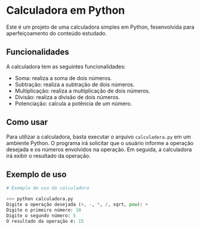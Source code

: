 # Calculadora em Python

Este é um projeto de uma calculadora simples em Python, fesenvolvida para aperfeiçoamento do conteúdo estudado.

## Funcionalidades

A calculadora tem as seguintes funcionalidades:

- Soma: realiza a soma de dois números.
- Subtração: realiza a subtração de dois números.
- Multiplicação: realiza a multiplicação de dois números.
- Divisão: realiza a divisão de dois números.
- Potenciação: calcula a potência de um número.

## Como usar

Para utilizar a calculadora, basta executar o arquivo `calculadora.py` em um ambiente Python. O programa irá solicitar que o usuário informe a operação desejada e os números envolvidos na operação. Em seguida, a calculadora irá exibir o resultado da operação.

## Exemplo de uso

```python
# Exemplo de uso da calculadora

>>> python calculadora.py
Digite a operação desejada (+, -, *, /, sqrt, pow): +
Digite o primeiro número: 10
Digite o segundo número: 5
O resultado da operação é: 15
```
